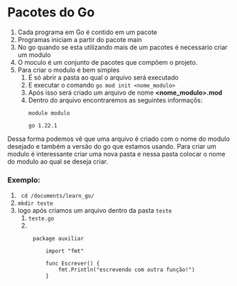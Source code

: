 # Pacotes do Go 

1. Cada programa em Go é contido em um pacote
2. Programas iniciam a partir do pacote main
3. No go quando se esta utilizando mais de um pacotes é necessario criar um modulo
4. O moculo é um conjunto de pacotes que compõem o projeto.
5. Para criar o modulo é bem simples 
    1. É só abrir a pasta ao qual o arquivo será executado 
    2. E executar o comando ``` go mod init <nome_modulo> ``` 
    3. Após isso será criado um arquivo de nome **<nome_modulo>.mod**
    4. Dentro do arquivo encontraremos as seguintes informaçõs: 
        ```
        module modulo

        go 1.22.1

        ```
Dessa forma podemos vê que uma arquivo é criado com o nome do modulo desejado e também a versão do go que estamos usando. Para criar um modulo é interessante criar uma nova pasta e nessa pasta colocar o nome do modulo ao qual se deseja criar.
### Exemplo: 
1. ``` cd /documents/learn_go/```
2. ``` mkdir teste ```
3. logo após criamos  um arquivo dentro da pasta ``` teste ```
    1. ```teste.go```
    2. 
```
        package auxiliar

            import "fmt"

            func Escrever() {
                fmt.Println("escrevendo com outra função!")
            }
```


